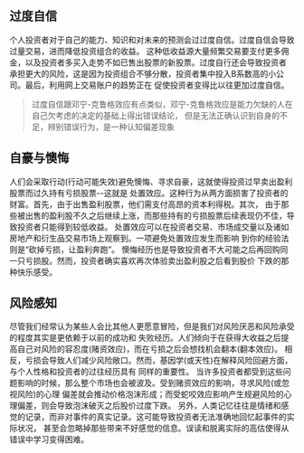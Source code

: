 ## 过度自信
个人投资者对于自己的能力、知识和对未来的预测会过过度自信。过度自信会导致过量交易，进而降低投资组合的收益。
这种低收益源大量频繁交易要支付更多佣金，以及投资者多买入走势不如已售出股票的新股票。过度自行还会导致投资者
承担更大的风险，这是因为投资组合不够分散，投资者集中投入B系数高的小公司。最后，利用网上交易账户的趋势正在
促使投资者变得比以往更加过度自信。

> 过度自信跟邓宁-克鲁格效应有点类似，邓宁-克鲁格效应是能力欠缺的人在自己欠考虑的决定的基础上得出错误结论，
> 但是无法正确认识到自身的不足，辨别错误行为，是一种认知偏差现象

## 自豪与懊悔 
人们会采取行动(行动可能失效)避免懊悔、寻求自豪，这就使得投资过早卖出盈利股票而过久持有亏损股票--这就是
处置效应。这种行为从两方面损害了投资者的财富。首先，由于出售盈利股票，他们需支付高昂的资本利得税。其次，
由于那些被出售的盈利股不久之后继续上涨，而那些持有的亏损股票后续表现仍不佳，导致投资者只能得到较低收益。
处置效应可以在投资者交易、市场成交量以及诸如房地产和衍生品交易市场上观察到。一项避免处置效应发生而影响
到你的经验法则是“砍掉亏损，让盈利奔跑”。
懊悔经历也是导致投资者不大可能之后再回购同一只亏损股。然而，投资者确实喜欢再次体验卖出盈利股之后看到股价
下跌的那种快乐感受。

## 风险感知
尽管我们经常认为某些人会比其他人更愿意冒险，但是我们对风险厌恶和风险承受的程度其实是更依赖于以前的成功和
失败经历。人们倾向于在获得大收益之后提高自己对风险的容忍度(赌资效应)，而在亏损之后会想找机会翻本(翻本效应)。
相反，亏损会导致人们减少风险敞口。然而，基因学(或天性)在解释风险回避方面，与个人性格和投资者的过往经历具有
同样的重要性。
当许多投资者都受到这些问题影响的时候，那么整个市场也会被波及。受到赌资效应的影响，寻求风险(或忽视风险)的心理
偏差就会推动价格泡沫形成；而受蛇咬效应影响产生规避风险的心理偏差，则会导致泡沫破灭之后股价过度下跌。
另外，人类记忆往往是情绪和感觉的记录，而非对事件的真实记录。这可能导致投资者无法准确地回忆起事件的实际状况，
甚至会忽略掉那些带来不好感觉的信息。误读和脱离实际的高估使得从错误中学习变得困难。


